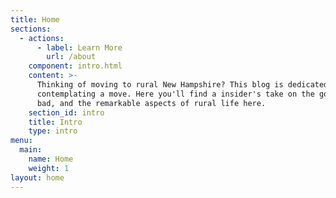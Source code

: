 ```yaml
---
title: Home
sections:
  - actions:
      - label: Learn More
        url: /about
    component: intro.html
    content: >-
      Thinking of moving to rural New Hampshire? This blog is dedicated those
      contemplating a move. Here you'll find a insider's take on the good, the
      bad, and the remarkable aspects of rural life here.
    section_id: intro
    title: Intro
    type: intro
menu:
  main:
    name: Home
    weight: 1
layout: home
---
```


